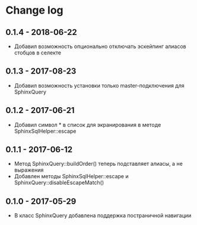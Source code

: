 # Change log

## 0.1.4 - 2018-06-22

* Добавил возможность опционально отключать эскейпинг алиасов стобцов в селекте

## 0.1.3 - 2017-08-23

* Добавил возможность установки только master-подключения для SphinxQuery

## 0.1.2 - 2017-06-21

* Добавил символ * в список для экранирования в методе SphinxSqlHelper::escape

## 0.1.1 - 2017-06-12

* Метод SphinxQuery::buildOrder() теперь подставляет алиасы, а не выражения
* Добавлен методы SphinxSqlHelper::escape и SphinxQuery::disableEscapeMatch()

## 0.1.0 - 2017-05-29

* В класс SphinxQuery добавлена поддержка постраничной навигации
